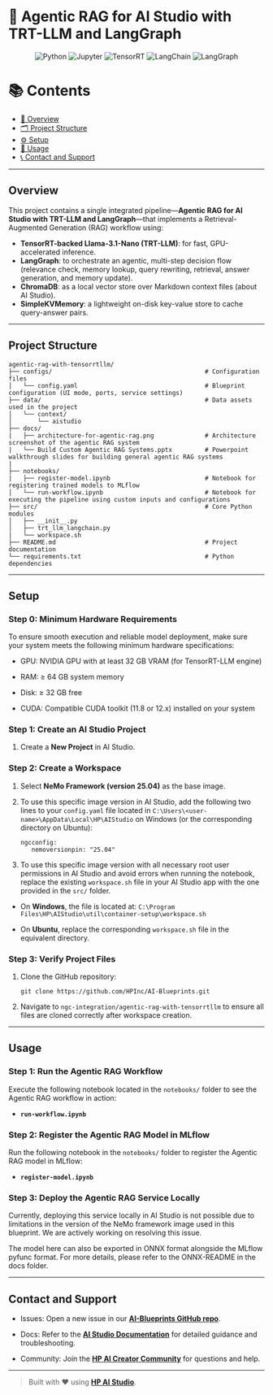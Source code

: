 # 🤖 Agentic RAG for AI Studio with TRT-LLM and LangGraph

<div align="center">

![Python](https://img.shields.io/badge/Python-3.10+-blue.svg?logo=python)
![Jupyter](https://img.shields.io/badge/Jupyter-supported-orange.svg?logo=jupyter)
![TensorRT](https://img.shields.io/badge/TensorRT-optimized-green.svg?logo=TensorRT)
![LangChain](https://img.shields.io/badge/LangChain-used-lightgreen.svg?logo=langchain)
![LangGraph](https://img.shields.io/badge/LangGraph-orchestration-blue.svg)

</div>

# 📚 Contents

- [🧠 Overview](#overview)
- [🗂 Project Structure](#project-structure)
- [⚙️ Setup](#setup)
- [🚀 Usage](#usage)
- [📞 Contact and Support](#contact-and-support)

---

## Overview

This project contains a single integrated pipeline—**Agentic RAG for AI Studio with TRT-LLM and LangGraph**—that implements a Retrieval-Augmented Generation (RAG) workflow using:

- **TensorRT-backed Llama-3.1-Nano (TRT-LLM)**: for fast, GPU-accelerated inference.
- **LangGraph**: to orchestrate an agentic, multi-step decision flow (relevance check, memory lookup, query rewriting, retrieval, answer generation, and memory update).
- **ChromaDB**: as a local vector store over Markdown context files (about AI Studio).
- **SimpleKVMemory**: a lightweight on-disk key-value store to cache query-answer pairs.

---

## Project Structure

```
agentic-rag-with-tensorrtllm/
├── configs/                                          # Configuration files
│   └── config.yaml                                   # Blueprint configuration (UI mode, ports, service settings)
├── data/                                             # Data assets used in the project
│   └── context/
│       └── aistudio
├── docs/
|   ├── architecture-for-agentic-rag.png              # Architecture screenshot of the agentic RAG system
|   └── Build Custom Agentic RAG Systems.pptx         # Powerpoint walkthrough slides for building general agentic RAG systems
|
├── notebooks/
|   ├── register-model.ipynb                          # Notebook for registering trained models to MLflow
│   └── run-workflow.ipynb                            # Notebook for executing the pipeline using custom inputs and configurations
├── src/                                              # Core Python modules
│   ├── __init__.py
│   ├── trt_llm_langchain.py
|   └── workspace.sh
├── README.md                                         # Project documentation
└── requirements.txt                                  # Python dependencies
```

---

## Setup

### Step 0: Minimum Hardware Requirements

To ensure smooth execution and reliable model deployment, make sure your system meets the following minimum hardware specifications:

- GPU: NVIDIA GPU with at least 32 GB VRAM (for TensorRT-LLM engine)

- RAM: ≥ 64 GB system memory

- Disk: ≥ 32 GB free

- CUDA: Compatible CUDA toolkit (11.8 or 12.x) installed on your system

### Step 1: Create an AI Studio Project

1. Create a **New Project** in AI Studio.

### Step 2: Create a Workspace

1. Select **NeMo Framework (version 25.04)** as the base image.
2. To use this specific image version in AI Studio, add the following two lines to your `config.yaml` file located in `C:\Users\<user-name>\AppData\Local\HP\AIStudio` on Windows (or the corresponding directory on Ubuntu):

   ```
   ngcconfig:
      nemoversionpin: "25.04"
   ```

3. To use this specific image version with all necessary root user permissions in AI Studio and avoid errors when running the notebook, replace the existing `workspace.sh` file in your AI Studio app with the one provided in the `src/` folder.

- On **Windows**, the file is located at:
  `C:\Program Files\HP\AIStudio\util\container-setup\workspace.sh`

- On **Ubuntu**, replace the corresponding `workspace.sh` file in the equivalent directory.

### Step 3: Verify Project Files

1. Clone the GitHub repository:

   ```
   git clone https://github.com/HPInc/AI-Blueprints.git
   ```

2. Navigate to `ngc-integration/agentic-rag-with-tensorrtllm` to ensure all files are cloned correctly after workspace creation.

---

## Usage

### Step 1: Run the Agentic RAG Workflow

Execute the following notebook located in the `notebooks/` folder to see the Agentic RAG workflow in action:

- **`run-workflow.ipynb`**

### Step 2: Register the Agentic RAG Model in MLflow

Run the following notebook in the `notebooks/` folder to register the Agentic RAG model in MLflow:

- **`register-model.ipynb`**

### Step 3: Deploy the Agentic RAG Service Locally

Currently, deploying this service locally in AI Studio is not possible due to limitations in the version of the NeMo framework image used in this blueprint. We are actively working on resolving this issue.

The model here can also be exported in ONNX format alongside the MLflow pyfunc format. For more details, please refer to the ONNX-README in the docs folder.

---

## Contact and Support

- Issues: Open a new issue in our [**AI-Blueprints GitHub repo**](https://github.com/HPInc/AI-Blueprints).

- Docs: Refer to the **[AI Studio Documentation](https://zdocs.datascience.hp.com/docs/aistudio/overview)** for detailed guidance and troubleshooting.

- Community: Join the [**HP AI Creator Community**](https://community.datascience.hp.com/) for questions and help.

---



> Built with ❤️ using [**HP AI Studio**](https://hp.com/ai-studio).
